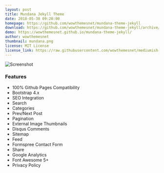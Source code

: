 ```yaml
---
layout: post
title: Mundana Jekyll Theme
date: 2018-05-30 09:20:00
homepage: https://github.com/wowthemesnet/mundana-theme-jekyll
download: https://github.com/wowthemesnet/mundana-theme-jekyll/archive/master.zip
demo: https://wowthemesnet.github.io/mundana-theme-jekyll/
author: wowthemesnet
thumbnail: mundana.png
license: MIT License
license_link: https://raw.githubusercontent.com/wowthemesnet/mediumish-theme-jekyll/master/LICENSE.txt
---
```


![Screenshot](https://wowthemesnet.github.io/mundana-theme-jekyll/assets/images/screenshot.jpg)

### Features

- 100% Github Pages Compatibility
- Bootstrap 4.x
- SEO Integration
- Search
- Categories
- Prev/Next Post
- Pagination
- External Image Thumbnails
- Disqus Comments
- Sitemap
- Feed
- Formspree Contact Form
- Share
- Google Analytics
- Font Awesome 5+
- Privacy Policy
